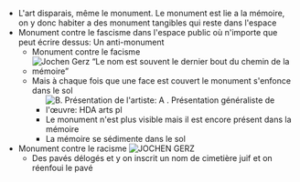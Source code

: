 - L'art disparais, même le monument. Le monument est lie a la mémoire, on y donc habiter a des monument tangibles qui reste dans l'espace
- Monument contre le fascisme dans l'espace public où n'importe que peut écrire dessus: Un anti-monument
	- Monument contre le facisme
	- ![Jochen Gerz “Le nom est souvent le dernier bout du chemin de la mémoire”](https://journals.openedition.org/temoigner/docannexe/image/3232/img-2.png)
	- Mais à chaque fois que une face est couvert le monument s'enfonce dans le sol
		- ![B. Présentation de l'artiste: A . Présentation généraliste de l'œuvre: HDA  arts pl](https://encrypted-tbn0.gstatic.com/images?q=tbn:ANd9GcSAgkqub5iEHTfldwD5_s8_UHw8oq1Zfeu3IWjlzMhAVhqHamsQwxSFOna48XZBXoyHOzU&usqp=CAU)
		- Le monument n'est plus visible mais il est encore présent dans la mémoire
		- La mémoire se sédimente dans le sol
- Monument contre le racisme ![JOCHEN GERZ](https://encrypted-tbn0.gstatic.com/images?q=tbn:ANd9GcQNrHUVume1Wy2sHHEwKUn9cU3vNCIkK0GUJvKlhQuCGA&s)
	- Des pavés délogés et y on inscrit un nom de cimetière juif et on réenfoui le pavé
